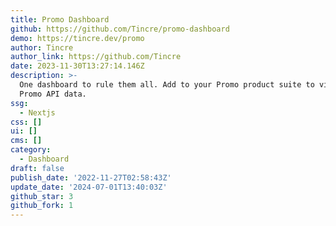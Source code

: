 ```yaml
---
title: Promo Dashboard
github: https://github.com/Tincre/promo-dashboard
demo: https://tincre.dev/promo
author: Tincre
author_link: https://github.com/Tincre
date: 2023-11-30T13:27:14.146Z
description: >-
  One dashboard to rule them all. Add to your Promo product suite to visualize
  Promo API data.
ssg:
  - Nextjs
css: []
ui: []
cms: []
category:
  - Dashboard
draft: false
publish_date: '2022-11-27T02:58:43Z'
update_date: '2024-07-01T13:40:03Z'
github_star: 3
github_fork: 1
---
```

